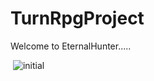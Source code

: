 # TurnRpgProject

Welcome to EternalHunter.....


 ![initial](https://github.com/user-attachments/assets/dafdbd99-fb63-49e2-889b-4fca559a6e03)
